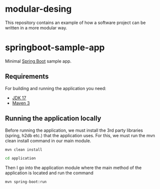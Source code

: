 # modular-desing
This repository contains an example of how a software project can be written in a more modular way. 

# springboot-sample-app

Minimal [Spring Boot](http://projects.spring.io/spring-boot/) sample app.

## Requirements

For building and running the application you need:

- [JDK 17](https://www.oracle.com/java/technologies/javase/jdk17-archive-downloads.html)
- [Maven 3](https://maven.apache.org)

## Running the application locally

Before running the application, we must install the 3rd party libraries (spring, h2db etc.) that the application uses. For this, we must run the mvn clean install command in our main module.

```bash
mvn clean install
```
```bash 
cd application
```
Then I go into the application module where the main method of the application is located and run the command 

 ```bash 
 mvn spring-boot:run
```
